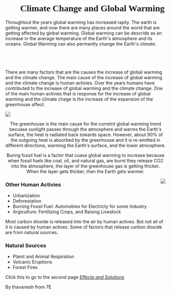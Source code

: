 <!DOCTYPE>
<html>
  <head>
    <div class="boxed">
    <h1 style="font-family: Cursive" 
><marquee behavior="alternate">Climate Change and Global Warming</marquee></h1>
    </div>
  </head>
  <body>
    <p>Throughtout the years global warming has increased rapily. The earth is getting warmer, and now there are many places around the world that are getting affected by global warming. Global warming can be descride as an increase in the average temperature of the Earth's atmosphere and its oceans. Global Warming can also permantly change the Earth's climate.</p>
    <h2 style="color: white">Causes</h2> 
    <p>There are many factors that are the causes the increase of global warming and the climate change. The main cause of the increase of global warming and the climate change is human activies. Over the years humans have contributed to the increase of global warming and the climate change. One of the main human activies that is response for the increase of global warming and the climate chage is the increase of the expansion of the greenhouse affect.</p>
<div id="content">
  <img src="http://marinebio.org/i/globalwarming.jpg" />
  <p align="center">The greenhouse is the main cause for the curretnt global warming trend becuase sunlight passes through the atmosphere and warms the Earth's surface, the heat is radiated back towards space. However, about 90% of the outgoing heat is absorbed by the greenhouse and it is re-emitted in different directions, warming the Earth's surface, and the lower atmosphere.</p>
</div>  
    <p align="center">Buring fossil fuel is a factor that cuase global warming to increase because when fossil fuels like coal, oil, and natural gas, are burnt they release CO2 into the atmosphere, the layer of the greenhouse gas is getting thicker. When the layer gets thicker, then the Earth gets warmer.</p> 
     <img src="http://www.earthtimes.org/newsimage/human_activity_climate_change_encyclopaedia_194.jpg" style="float: right"/>
    <h3>Other Human Activies</h3>
    <ul>
      <li>Urbanization</li>
      <li>Deforestation</li>
      <li>Burning Fossil Fuel: Automobies for Electricty for some Industry</li>
      <li>Argiculture: Fertilizing Crops, and Raising Livestock</li>
    </ul>
    <p>Most carbon dioxide is released into the air by human actives. But not all of it is caused by human actives. Some of factors that release carbon dioxide are from natural sources.</p>
    <h3>Natural Sources</h3>
    <ul>
      <li>Plamt and Animal Respiration</li>
      <li>Volcanic Eruptions</li>
      <li>Forest Fires</li>
    </ul>
 <p>Click this to go to the second page   
   <a href="https://codepen.io/ashleypena2424/full/EaJZBW/"><em>Effects and Solutions</em></a></p>
    
  </body>
</html>
By thavanesh from 7E
